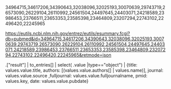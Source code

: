 34964715,34617206,34390643,32038096,32025193,30070639,29743719,26573090,26229104,26110992,24561504,24497645,24403071,24218589,23986453,23766511,23653353,23585398,23464809,23207294,22743102,22496420,22245965

https://eutils.ncbi.nlm.nih.gov/entrez/eutils/esummary.fcgi?db=pubmed&id=34964715,34617206,34390643,32038096,32025193,30070639,29743719,26573090,26229104,26110992,24561504,24497645,24403071,24218589,23986453,23766511,23653353,23585398,23464809,23207294,22743102,22496420,22245965&retmode=json

.["result"] | to_entries[] | select( .value |type=="object") | {title: values.value.title, authors: [(values.value.authors[] | values.name)], journal: values.value.source ,fulljournal: values.value.fulljournalname, pmid: values.key, date: values.value.pubdate}